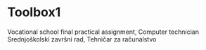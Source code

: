 # Toolbox1
Vocational school final practical assignment, Computer technician \
Srednjoškolski završni rad, Tehničar za računalstvo
